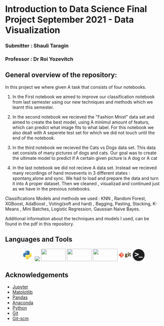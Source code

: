 # Introduction to Data Science Final Project  September 2021 - Data Visualization 

<!-- ABOUT THE PROJECT -->

### Submitter : Shauli Taragin 

### Professor : Dr Roi Yozevitch

## General overview of the repository:
In this project we where given A task that consists of four notebooks.

1. In the First notebook we aimed to improve our classification  notebook from last semester using our new techniques and methods which we learnt this semester.

2. In the second notebook we recieved the "Fashion Mnist" data set and aimed to create the best model, using A minimul amount of featurs, which can predict what image fits to what label. For this notebook we also dealt with A seperete test set for which we did not touch until the end of the notebook.

3. In the third notebook we recieved the Cats vs Dogs data set. This data set consists of many pictures of dogs and cats. Our goal was to create the ultimate model to predict if A certain given picture is A dog or A cat

4. In the last notebook we did not recieve A data set. Instead we recieved many recordings of hand movevents in 3 different states : spontany,alone and sync. We had to load and prepare the data and turn it into A proper dataset. Then we cleaned , visualizad and continued just as we have in the previous notebooks.


Classifications Models and methods we used : KNN , Random Forest, XGBoost, AdaBoost ,  Voting(soft and hard) , Bagging, Pasting,  Stacking, K-Means , Mini Batches, Logistic Regression, Gaussian Naive Bayes.

Additional information about the techniques and models I used, can be found in the pdf in this repository.

## Languages and Tools

  <div align="center">
  
 <code><img height="40"  src="https://raw.githubusercontent.com/github/explore/80688e429a7d4ef2fca1e82350fe8e3517d3494d/topics/python/python.png"></code> 
 <code><img height="40" src="https://jupyter.org/assets/main-logo.svg"/></code>
 <code><img height="40" width="80" src="https://pandas.pydata.org/static/img/pandas_white.svg"/></code>
 <code><img height="40" width="80" src="https://pandas.pydata.org/static/img/partners/anaconda.svg"/></code>
 <code><img height="40" width="80" src="https://matplotlib.org/_static/logo2_compressed.svg"/></code>
 <code><img height="40" src="https://raw.githubusercontent.com/github/explore/80688e429a7d4ef2fca1e82350fe8e3517d3494d/topics/git/git.png"></code>
 <code><img height="40" src="https://raw.githubusercontent.com/github/explore/80688e429a7d4ef2fca1e82350fe8e3517d3494d/topics/terminal/terminal.png"></code>
  </div>


<!-- ACKNOWLEDGEMENTS -->
## Acknowledgements
* [Jupyter](https://jupyter.org/)
* [Matplotlib](https://matplotlib.org/)
* [Pandas](https://pandas.pydata.org/)
* [Anaconda](https://www.anaconda.com/)
* [Python](https://www.python.org/)
* [Git](https://git-scm.com/)
* [Git-scm](https://git-scm.com/book/en/v2/Getting-Started-Installing-Git)